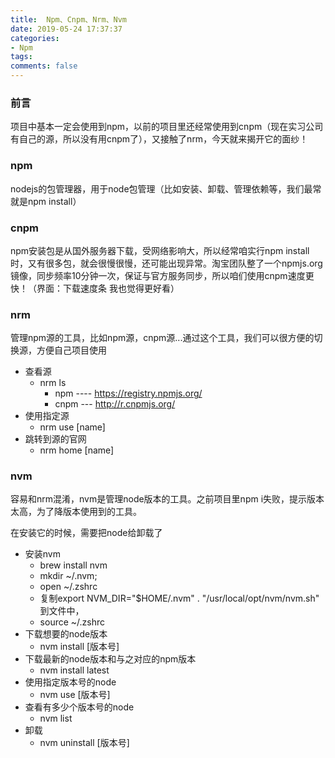 ```yaml
---
title:  Npm、Cnpm、Nrm、Nvm
date: 2019-05-24 17:37:37
categories:
- Npm
tags:
comments: false
---
```


### 前言
项目中基本一定会使用到npm，以前的项目里还经常使用到cnpm（现在实习公司有自己的源，所以没有用cnpm了），又接触了nrm，今天就来揭开它的面纱！

### npm
nodejs的包管理器，用于node包管理（比如安装、卸载、管理依赖等，我们最常就是npm install）



### cnpm

npm安装包是从国外服务器下载，受网络影响大，所以经常咱实行npm install时，又有很多包，就会很慢很慢，还可能出现异常。淘宝团队整了一个npmjs.org镜像，同步频率10分钟一次，保证与官方服务同步，所以咱们使用cnpm速度更快！（界面：下载速度条 我也觉得更好看）



### nrm

管理npm源的工具，比如npm源，cnpm源...通过这个工具，我们可以很方便的切换源，方便自己项目使用

- 查看源
    - nrm ls
        - npm ---- https://registry.npmjs.org/
        - cnpm --- http://r.cnpmjs.org/
- 使用指定源
    - nrm use [name]
- 跳转到源的官网
    - nrm home [name]



### nvm

容易和nrm混淆，nvm是管理node版本的工具。之前项目里npm i失败，提示版本太高，为了降版本使用到的工具。

在安装它的时候，需要把node给卸载了

- 安装nvm
    - brew install nvm
    - mkdir ~/.nvm;
    - open ~/.zshrc
    - 复制export NVM_DIR="$HOME/.nvm" . "/usr/local/opt/nvm/nvm.sh" 到文件中，
    - source ~/.zshrc
- 下载想要的node版本 
    - nvm install [版本号]
- 下载最新的node版本和与之对应的npm版本
    - nvm install latest 
- 使用指定版本号的node
    - nvm use [版本号]
- 查看有多少个版本号的node
    - nvm list
- 卸载
    - nvm uninstall [版本号]    